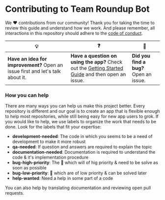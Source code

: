 # Contributing to Team Roundup Bot

We :heart: contributions from our community! Thank you for taking the time to review this guide and understand how we work. And please remember, all interactions in this repository should adhere to the [code of conduct](code-of-conduct.md).

| :bulb: | :question: | :bug: |
| ------- | -------- | -------- |
| **Have an idea for improvement?** Open an issue first and let's talk about it. | **Have a question on using the app?** Check out the [Getting Started Guide](docs/getting-started.md) and then open an issue. | **Did you find a bug?** Open an issue. |

### How you can help

There are many ways you can help us make this project better. Every repository is different and our goal is to create an app that is flexible enough to help most repositories, while still being easy for new app users to grok. If you would like to help, we use labels to organize the work that needs to be done. Look for the labels that fit your expertise:

- **development-needed**: The code in which you seems to be a need of development to make it more robust
- **qa-needed**: If question and answers are required to explain the topic
- **documentation-needed**: Documentation is required to understand the code & it's implementation procedure
- **bug-high-priority**: The :bug: which will of hig priority & need to be solve as soon as possible
- **bug-low-priority**: :bug: which are of low priority & can be solved later
- **help-wanted**: Need a help in some part of a code

You can also help by translating documentation and reviewing open pull requests.
